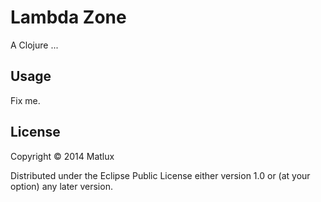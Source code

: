 # Lambda Zone

A Clojure ...

## Usage

Fix me.

## License

Copyright © 2014 Matlux

Distributed under the Eclipse Public License either version 1.0 or (at
your option) any later version.

